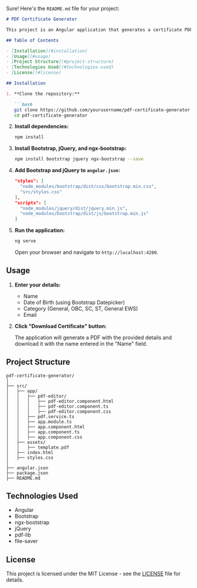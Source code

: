 Sure! Here's the `README.md` file for your project:

```markdown
# PDF Certificate Generator

This project is an Angular application that generates a certificate PDF with dynamic data using `pdf-lib`. The user can fill in their name, date of birth, category, and email. The application will then generate a PDF with these details filled in and download it.

## Table of Contents

- [Installation](#installation)
- [Usage](#usage)
- [Project Structure](#project-structure)
- [Technologies Used](#technologies-used)
- [License](#license)

## Installation

1. **Clone the repository:**

   ```bash
   git clone https://github.com/yourusername/pdf-certificate-generator.git
   cd pdf-certificate-generator
   ```

2. **Install dependencies:**

   ```bash
   npm install
   ```

3. **Install Bootstrap, jQuery, and ngx-bootstrap:**

   ```bash
   npm install bootstrap jquery ngx-bootstrap --save
   ```

4. **Add Bootstrap and jQuery to `angular.json`:**

   ```json
   "styles": [
     "node_modules/bootstrap/dist/css/bootstrap.min.css",
     "src/styles.css"
   ],
   "scripts": [
     "node_modules/jquery/dist/jquery.min.js",
     "node_modules/bootstrap/dist/js/bootstrap.min.js"
   ]
   ```

5. **Run the application:**

   ```bash
   ng serve
   ```

   Open your browser and navigate to `http://localhost:4200`.

## Usage

1. **Enter your details:**

   - Name
   - Date of Birth (using Bootstrap Datepicker)
   - Category (General, OBC, SC, ST, General EWS)
   - Email

2. **Click "Download Certificate" button:**

   The application will generate a PDF with the provided details and download it with the name entered in the "Name" field.

## Project Structure

```
pdf-certificate-generator/
│
├── src/
│   ├── app/
│   │   ├── pdf-editor/
│   │   │   ├── pdf-editor.component.html
│   │   │   ├── pdf-editor.component.ts
│   │   │   ├── pdf-editor.component.css
│   │   ├── pdf.service.ts
│   │   ├── app.module.ts
│   │   ├── app.component.html
│   │   ├── app.component.ts
│   │   ├── app.component.css
│   ├── assets/
│   │   ├── template.pdf
│   ├── index.html
│   ├── styles.css
│
├── angular.json
├── package.json
├── README.md
```

## Technologies Used

- Angular
- Bootstrap
- ngx-bootstrap
- jQuery
- pdf-lib
- file-saver

## License

This project is licensed under the MIT License - see the [LICENSE](LICENSE) file for details.
```
